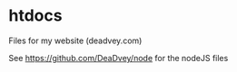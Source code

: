 # htdocs
Files for my website (deadvey.com)

See https://github.com/DeaDvey/node for the nodeJS files
